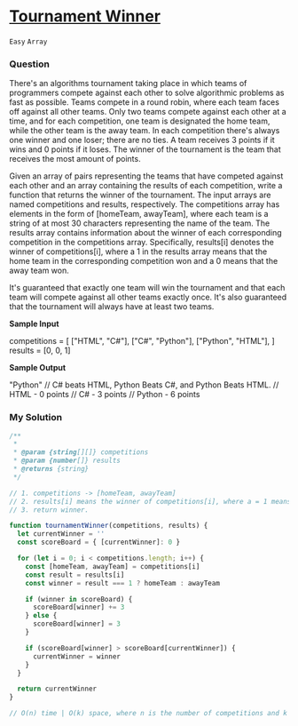 # [Tournament Winner](https://www.algoexpert.io/questions/tournament-winner)

`Easy` `Array`

### Question
There's an algorithms tournament taking place in which teams of programmers compete against each other to solve algorithmic problems as fast as possible. Teams compete in a round robin, where each team faces off against all other teams. Only two teams compete against each other at a time, and for each competition, one team is designated the home team, while the other team is the away team. In each competition there's always one winner and one loser; there are no ties. A team receives 3 points if it wins and 0 points if it loses. The winner of the tournament is the team that receives the most amount of points.

Given an array of pairs representing the teams that have competed against each other and an array containing the results of each competition, write a function that returns the winner of the tournament. The input arrays are named competitions and results, respectively. The competitions array has elements in the form of [homeTeam, awayTeam], where each team is a string of at most 30 characters representing the name of the team. The results array contains information about the winner of each corresponding competition in the competitions array. Specifically, results[i] denotes the winner of competitions[i], where a 1 in the results array means that the home team in the corresponding competition won and a 0 means that the away team won.

It's guaranteed that exactly one team will win the tournament and that each team will compete against all other teams exactly once. It's also guaranteed that the tournament will always have at least two teams.

**Sample Input**

competitions = [
  ["HTML", "C#"],
  ["C#", "Python"],
  ["Python", "HTML"],
]
results = [0, 0, 1]

**Sample Output**

"Python"
// C# beats HTML, Python Beats C#, and Python Beats HTML.
// HTML - 0 points 
// C# -  3 points
// Python -  6 points

### My Solution
```js
/**
 * 
 * @param {string[][]} competitions 
 * @param {number[]} results 
 * @returns {string}
 */

// 1. competitions -> [homeTeam, awayTeam]
// 2. results[i] means the winner of competitions[i], where a = 1 means home team won the competition and a = 0 means away team won
// 3. return winner.

function tournamentWinner(competitions, results) {
  let currentWinner = ''
  const scoreBoard = { [currentWinner]: 0 }

  for (let i = 0; i < competitions.length; i++) {
    const [homeTeam, awayTeam] = competitions[i]
    const result = results[i]
    const winner = result === 1 ? homeTeam : awayTeam

    if (winner in scoreBoard) {
      scoreBoard[winner] += 3
    } else {
      scoreBoard[winner] = 3
    }

    if (scoreBoard[winner] > scoreBoard[currentWinner]) {
      currentWinner = winner
    }
  }

  return currentWinner
}

// O(n) time | O(k) space, where n is the number of competitions and k is the number of teams
```
